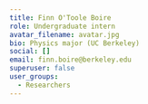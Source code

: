 ```yaml
---
title: Finn O'Toole Boire
role: Undergraduate intern
avatar_filename: avatar.jpg
bio: Physics major (UC Berkeley)
social: []
email: finn.boire@berkeley.edu
superuser: false
user_groups:
  - Researchers
---
```

